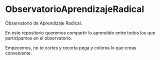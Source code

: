 # ObservatorioAprendizajeRadical
Observatorio de Aprendizaje Radical. 

En este repositorio queremos compartir lo aprendido entre todos los que participamos en el observatorio.

Empecemos, no te cortes y recorta pega y colorea lo que creas conveniente.
